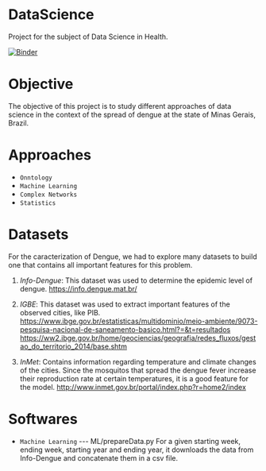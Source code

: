 # DataScience
Project for the subject of Data Science in Health.

[![Binder](https://mybinder.org/badge_logo.svg)](https://mybinder.org/v2/gh/azaelmsousa/DataScience/master)

# Objective
The objective of this project is to study different approaches of data science in the context of the spread of dengue at the state of Minas Gerais, Brazil.

# Approaches
- `Onntology`
- `Machine Learning`
- `Complex Networks`
- `Statistics`

# Datasets
For the caracterization of Dengue, we had to explore many datasets to build one that contains all important features for this problem.

1) *Info-Dengue*: This dataset was used to determine the epidemic level of dengue.
https://info.dengue.mat.br/
  
2) *IGBE*: This dataset was used to extract important features of the observed cities, like PIB.
https://www.ibge.gov.br/estatisticas/multidominio/meio-ambiente/9073-pesquisa-nacional-de-saneamento-basico.html?=&t=resultados
https://ww2.ibge.gov.br/home/geociencias/geografia/redes_fluxos/gestao_do_territorio_2014/base.shtm
  
3) *InMet*: Contains information regarding temperature and climate changes of the cities. Since the mosquitos that spread the dengue fever increase their reproduction rate at certain temperatures, it is a good feature for the model.
http://www.inmet.gov.br/portal/index.php?r=home2/index
  
# Softwares
- `Machine Learning`
--- ML/prepareData.py
   For a given starting week, ending week, starting year and ending year, it downloads the data from Info-Dengue and concatenate them in a csv file.
